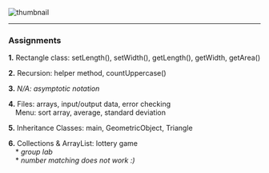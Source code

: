 ![thumbnail](https://i.ibb.co/871wH3f/CSC-230-Thumbnail.png)
<hr>

### Assignments

**1.** Rectangle class: setLength(), setWidth(), getLength(), getWidth, getArea() 

**2.** Recursion: helper method, countUppercase()

**3.** *N/A: asymptotic notation*

**4.** Files: arrays, input/output data, error checking <br/>
&emsp;Menu: sort array, average, standard deviation

**5.** Inheritance Classes: main, GeometricObject, Triangle

**6.** Collections & ArrayList: lottery game <br/>
&emsp;* *group lab* <br/>
&emsp;* *number matching does not work :)*
